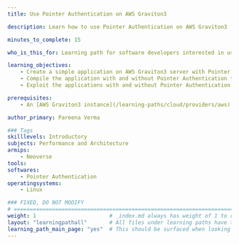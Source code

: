 ```yaml
---
title: Use Pointer Authentication on AWS Graviton3

description: Learn how to use Pointer Authentication on AWS Graviton3

minutes_to_complete: 15

who_is_this_for: Learning path for software developers interested in using Pointer Authentication on AWS Graviton3 servers.

learning_objectives:
    - Create a simple application on AWS Graviton3 server with Pointer Authentication
    - Compile the application with and without Pointer Authentication to inspect the instructions generated
    - Exploit the applications with and without Pointer Authentication to demonstrate how Pointer Authentication instructions enhance security.

prerequisites:
    - An [AWS Graviton3 instance](/learning-paths/cloud/providers/aws) of instance type C7g which is Graviton3.

author_primary: Pareena Verma

### Tags
skilllevels: Introductory
subjects: Performance and Architecture
armips:
    - Neoverse
tools:
softwares:
    - Pointer Authentication
operatingsystems:
    - Linux

### FIXED, DO NOT MODIFY
# ================================================================================
weight: 1                       # _index.md always has weight of 1 to order correctly
layout: "learningpathall"       # All files under learning paths have this same wrapper
learning_path_main_page: "yes"  # This should be surfaced when looking for related content. Only set for _index.md of learning path content.
---
```


